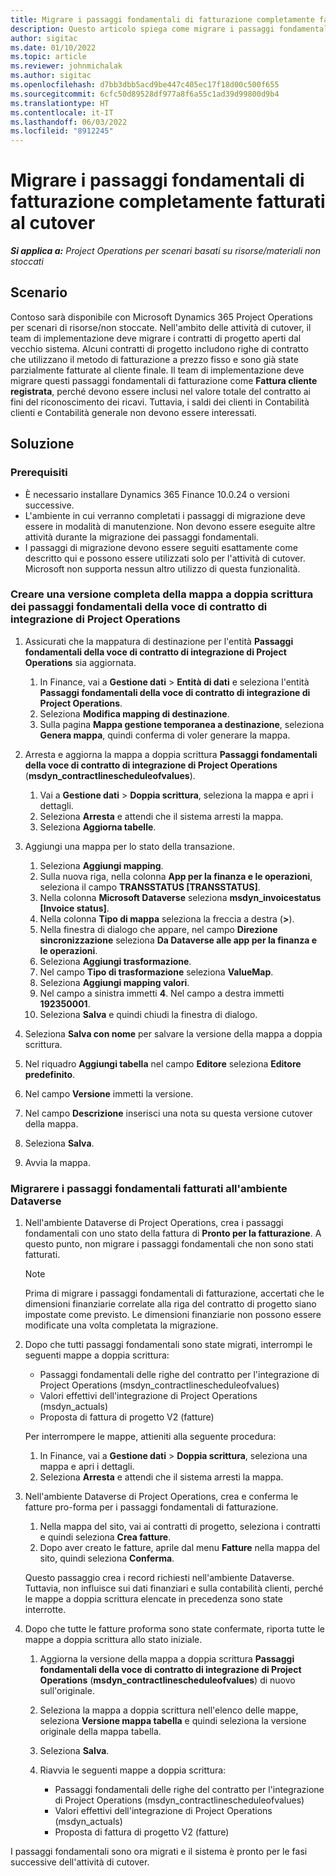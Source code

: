```yaml
---
title: Migrare i passaggi fondamentali di fatturazione completamente fatturati al cutover
description: Questo articolo spiega come migrare i passaggi fondamentali di fatturazione a prezzo fisso che sono stati fatturati al cliente per i contratti di progetto aperti prima della data di inizio.
author: sigitac
ms.date: 01/10/2022
ms.topic: article
ms.reviewer: johnmichalak
ms.author: sigitac
ms.openlocfilehash: d7bb3dbb5acd9be447c405ec17f18d00c500f655
ms.sourcegitcommit: 6cfc50d89528df977a8f6a55c1ad39d99800d9b4
ms.translationtype: HT
ms.contentlocale: it-IT
ms.lasthandoff: 06/03/2022
ms.locfileid: "8912245"
---
```

# <a name="migrate-fully-invoiced-billing-milestones-at-cutover"></a>Migrare i passaggi fondamentali di fatturazione completamente fatturati al cutover

_**Si applica a:** Project Operations per scenari basati su risorse/materiali non stoccati_

## <a name="scenario"></a>Scenario

Contoso sarà disponibile con Microsoft Dynamics 365 Project Operations per scenari di risorse/non stoccate. Nell'ambito delle attività di cutover, il team di implementazione deve migrare i contratti di progetto aperti dal vecchio sistema. Alcuni contratti di progetto includono righe di contratto che utilizzano il metodo di fatturazione a prezzo fisso e sono già state parzialmente fatturate al cliente finale. Il team di implementazione deve migrare questi passaggi fondamentali di fatturazione come **Fattura cliente registrata**, perché devono essere inclusi nel valore totale del contratto ai fini del riconoscimento dei ricavi. Tuttavia, i saldi dei clienti in Contabilità clienti e Contabilità generale non devono essere interessati.

## <a name="solution"></a>Soluzione

### <a name="prerequisites"></a>Prerequisiti

- È necessario installare Dynamics 365 Finance 10.0.24 o versioni successive.
- L'ambiente in cui verranno completati i passaggi di migrazione deve essere in modalità di manutenzione. Non devono essere eseguite altre attività durante la migrazione dei passaggi fondamentali.
- I passaggi di migrazione devono essere seguiti esattamente come descritto qui e possono essere utilizzati solo per l'attività di cutover. Microsoft non supporta nessun altro utilizzo di questa funzionalità.

### <a name="create-a-cutover-version-of-the-project-operations-integration-contract-line-milestones-dual-write-map"></a>Creare una versione completa della mappa a doppia scrittura dei passaggi fondamentali della voce di contratto di integrazione di Project Operations 

1. Assicurati che la mappatura di destinazione per l'entità **Passaggi fondamentali della voce di contratto di integrazione di Project Operations** sia aggiornata. 

    1. In Finance, vai a **Gestione dati** \> **Entità di dati** e seleziona l'entità **Passaggi fondamentali della voce di contratto di integrazione di Project Operations**. 
    2. Seleziona **Modifica mapping di destinazione**. 
    3. Sulla pagina **Mappa gestione temporanea a destinazione**, seleziona **Genera mappa**, quindi conferma di voler generare la mappa.

2. Arresta e aggiorna la mappa a doppia scrittura **Passaggi fondamentali della voce di contratto di integrazione di Project Operations** (**msdyn\_contractlinescheduleofvalues**). 

    1. Vai a **Gestione dati** \> **Doppia scrittura**, seleziona la mappa e apri i dettagli. 
    2. Seleziona **Arresta** e attendi che il sistema arresti la mappa. 
    3. Seleziona **Aggiorna tabelle**.

3. Aggiungi una mappa per lo stato della transazione.

    1. Seleziona **Aggiungi mapping**.
    2. Sulla nuova riga, nella colonna **App per la finanza e le operazioni**, seleziona il campo **TRANSSTATUS \[TRANSSTATUS\]**.
    3. Nella colonna **Microsoft Dataverse** seleziona **msdyn\_invoicestatus \[Invoice status\]**.
    4. Nella colonna **Tipo di mappa** seleziona la freccia a destra (**\>**).
    5. Nella finestra di dialogo che appare, nel campo **Direzione sincronizzazione** seleziona **Da Dataverse alle app per la finanza e le operazioni**.
    6. Seleziona **Aggiungi trasformazione**.
    7. Nel campo **Tipo di trasformazione** seleziona **ValueMap**.
    8. Seleziona **Aggiungi mapping valori**.
    9. Nel campo a sinistra immetti **4**. Nel campo a destra immetti **192350001**. 
    10. Seleziona **Salva** e quindi chiudi la finestra di dialogo.

4. Seleziona **Salva con nome** per salvare la versione della mappa a doppia scrittura. 
5. Nel riquadro **Aggiungi tabella** nel campo **Editore** seleziona **Editore predefinito**.
6. Nel campo **Versione** immetti la versione.
7. Nel campo **Descrizione** inserisci una nota su questa versione cutover della mappa. 
8. Seleziona **Salva**.
9. Avvia la mappa.

### <a name="migrate-invoiced-milestones-to-the-dataverse-environment"></a>Migrarere i passaggi fondamentali fatturati all'ambiente Dataverse

1. Nell'ambiente Dataverse di Project Operations, crea i passaggi fondamentali con uno stato della fattura di **Pronto per la fatturazione**. A questo punto, non migrare i passaggi fondamentali che non sono stati fatturati.

    > [!NOTE]
    > Prima di migrare i passaggi fondamentali di fatturazione, accertati che le dimensioni finanziarie correlate alla riga del contratto di progetto siano impostate come previsto. Le dimensioni finanziarie non possono essere modificate una volta completata la migrazione.

2. Dopo che tutti passaggi fondamentali sono state migrati, interrompi le seguenti mappe a doppia scrittura:

    - Passaggi fondamentali delle righe del contratto per l'integrazione di Project Operations (msdyn\_contractlinescheduleofvalues)
    - Valori effettivi dell'integrazione di Project Operations (msdyn\_actuals)
    - Proposta di fattura di progetto V2 (fatture)

    Per interrompere le mappe, attieniti alla seguente procedura:

    1. In Finance, vai a **Gestione dati** \> **Doppia scrittura**, seleziona una mappa e apri i dettagli.
    2. Seleziona **Arresta** e attendi che il sistema arresti la mappa.

3. Nell'ambiente Dataverse di Project Operations, crea e conferma le fatture pro-forma per i passaggi fondamentali di fatturazione. 

    1. Nella mappa del sito, vai ai contratti di progetto, seleziona i contratti e quindi seleziona **Crea fatture**.
    2. Dopo aver creato le fatture, aprile dal menu **Fatture** nella mappa del sito, quindi seleziona **Conferma**.

    Questo passaggio crea i record richiesti nell'ambiente Dataverse. Tuttavia, non influisce sui dati finanziari e sulla contabilità clienti, perché le mappe a doppia scrittura elencate in precedenza sono state interrotte.

4. Dopo che tutte le fatture proforma sono state confermate, riporta tutte le mappe a doppia scrittura allo stato iniziale.

    1. Aggiorna la versione della mappa a doppia scrittura **Passaggi fondamentali della voce di contratto di integrazione di Project Operations** (**msdyn\_contractlinescheduleofvalues**) di nuovo sull'originale. 
    2. Seleziona la mappa a doppia scrittura nell'elenco delle mappe, seleziona **Versione mappa tabella** e quindi seleziona la versione originale della mappa tabella.
    3. Seleziona **Salva**.
    4. Riavvia le seguenti mappe a doppia scrittura:

        - Passaggi fondamentali delle righe del contratto per l'integrazione di Project Operations (msdyn\_contractlinescheduleofvalues)
        - Valori effettivi dell'integrazione di Project Operations (msdyn\_actuals)
        - Proposta di fattura di progetto V2 (fatture)

I passaggi fondamentali sono ora migrati e il sistema è pronto per le fasi successive dell'attività di cutover.
